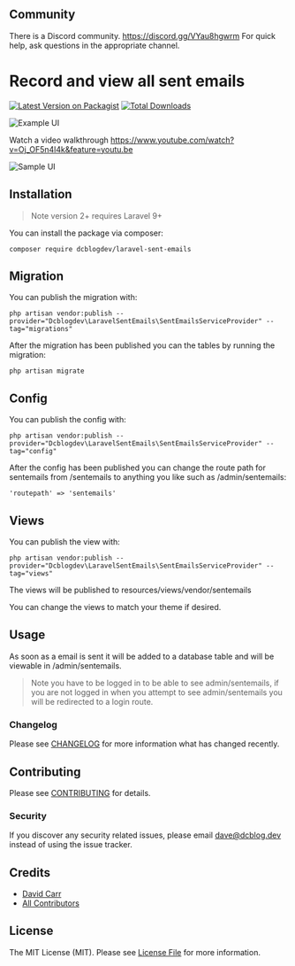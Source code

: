 ## Community

There is a Discord community. https://discord.gg/VYau8hgwrm For quick help, ask questions in the appropriate channel.

# Record and view all sent emails

[![Latest Version on Packagist](https://img.shields.io/packagist/v/dcblogdev/laravel-sent-emails.svg?style=flat-square)](https://packagist.org/packages/dcblogdev/laravel-sent-emails)
[![Total Downloads](https://img.shields.io/packagist/dt/dcblogdev/laravel-sent-emails.svg?style=flat-square)](https://packagist.org/packages/dcblogdev/laravel-sent-emails)

![Example UI](https://repository-images.githubusercontent.com/279137838/610e3200-1d0e-11eb-8a39-7812708a55cd)

Watch a video walkthrough https://www.youtube.com/watch?v=Oj_OF5n4l4k&feature=youtu.be

![Sample UI](https://user-images.githubusercontent.com/1018170/107695686-d80d7c00-6ca8-11eb-8a49-c08ddfa701fb.png)

## Installation

> Note version 2+ requires Laravel 9+

You can install the package via composer:

```
composer require dcblogdev/laravel-sent-emails
```

## Migration

You can publish the migration with:

```
php artisan vendor:publish --provider="Dcblogdev\LaravelSentEmails\SentEmailsServiceProvider" --tag="migrations"
```

After the migration has been published you can the tables by running the migration:

```
php artisan migrate
```

## Config

You can publish the config with:

```
php artisan vendor:publish --provider="Dcblogdev\LaravelSentEmails\SentEmailsServiceProvider" --tag="config"
```

After the config has been published you can change the route path for sentemails from /sentemails to anything you like such as /admin/sentemails:

```
'routepath' => 'sentemails'
```

## Views
You can publish the view with:

```
php artisan vendor:publish --provider="Dcblogdev\LaravelSentEmails\SentEmailsServiceProvider" --tag="views"
```

The views will be published to resources/views/vendor/sentemails

You can change the views to match your theme if desired.

## Usage

As soon as a email is sent it will be added to a database table and will be viewable in /admin/sentemails.

> Note you have to be logged in to be able to see admin/sentemails, if you are not logged in when you attempt to see admin/sentemails you will be redirected to a login route.

### Changelog

Please see [CHANGELOG](CHANGELOG.md) for more information what has changed recently.

## Contributing

Please see [CONTRIBUTING](CONTRIBUTING.md) for details.

### Security

If you discover any security related issues, please email dave@dcblog.dev instead of using the issue tracker.

## Credits

- [David Carr](https://github.com/dcblogdev)
- [All Contributors](../../contributors)

## License

The MIT License (MIT). Please see [License File](LICENSE.md) for more information.
